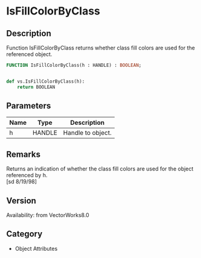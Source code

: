 # IsFillColorByClass

## Description
Function IsFillColorByClass returns whether class fill colors are used for the referenced object.

```pascal
FUNCTION IsFillColorByClass(h : HANDLE) : BOOLEAN;
```

```python

def vs.IsFillColorByClass(h):
    return BOOLEAN
```

## Parameters
|Name|Type|Description|
|---|---|---|
|h|HANDLE|Handle to object.|

## Remarks
Returns an indication of whether the class fill colors are used for the object referenced by h.<BR>
[sd 8/19/98]

## Version
Availability: from VectorWorks8.0
## Category
* Object Attributes

